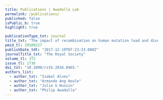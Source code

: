 ```yaml
---
title: Publications | Awadalla Lab
permalink: /publications/
published: false
isPublic_b: true
highlight: true

publicationType_txt: journal
title_txt: "The impact of recombination on human mutation load and disease."
pmid_tl: 29109227
publishDate_tdt: "2017-12-19T07:23:33.000Z"
journalTitle_txt: "The Royal Society"
volume_tl: 372
issue_tl: 1736
doi_txt: "10.1098/rstb.2016.0465."
authors_list: 
  - author_txt: "Isabel Alves"
  - author_txt: "Armande Ang Houle"
  - author_txt: "Julie G Hussin"
  - author_txt: "Philip Awadalla"
---
```

